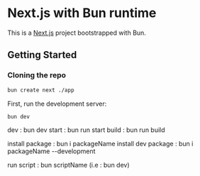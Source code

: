 # Next.js with Bun runtime

This is a [Next.js](https://nextjs.org/) project bootstrapped with Bun.

## Getting Started

### Cloning the repo

```sh
bun create next ./app
```

First, run the development server:

```bash
bun dev
```

dev : bun dev start : bun run start build : bun run build

install package : bun i packageName install dev package : bun i packageName
--development

run script : bun scriptName (i.e : bun dev)

